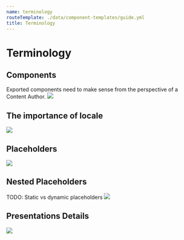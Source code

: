```yaml
---
name: terminology
routeTemplate: ./data/component-templates/guide.yml
title: Terminology
---
```


# Terminology

## Components
Exported components need to make sense from the perspective of a Content Author.
![](/assets/img/guides/terminology-components.png)

## The importance of locale
![](/assets/img/guides/terminology-page-route-language.png)

## Placeholders
![](/assets/img/guides/terminology-placeholders.png)

## Nested Placeholders
TODO: Static vs dynamic placeholders
![](/assets/img/guides/terminology-nested-placeholders.png)

## Presentations Details
![](/assets/img/guides/terminology-presentation-details.png)